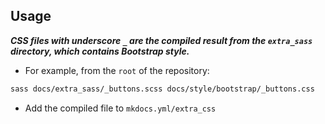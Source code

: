 ## Usage

***CSS files with underscore `_` are the compiled result from the `extra_sass` directory, which contains Bootstrap style.***
- For example, from the `root` of the repository:
```bash
sass docs/extra_sass/_buttons.scss docs/style/bootstrap/_buttons.css
```
- Add the compiled file to `mkdocs.yml/extra_css`